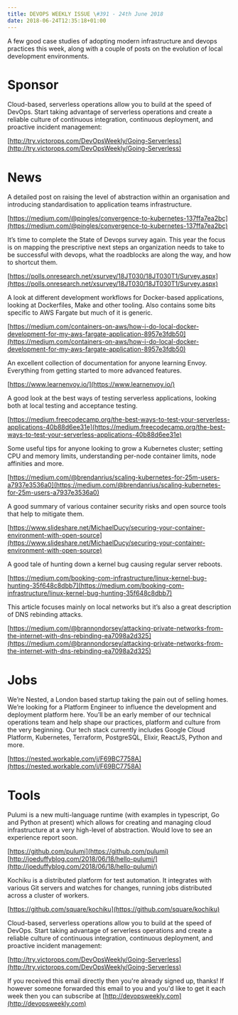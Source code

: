 ```yaml
---
title: DEVOPS WEEKLY ISSUE \#391 - 24th June 2018 
date: 2018-06-24T12:35:18+01:00
---
```


A few good case studies of adopting modern infrastructure and devops practices this week, along with a couple of posts on the evolution of local development environments.

Sponsor
======

Cloud-based, serverless operations allow you to build at the speed of DevOps. Start taking advantage of serverless operations and create a reliable culture of continuous integration, continuous deployment, and proactive incident management:

[http://try.victorops.com/DevOpsWeekly/Going-Serverless](http://try.victorops.com/DevOpsWeekly/Going-Serverless)


News
====

A detailed post on raising the level of abstraction within an organisation and introducing standardisation to application teams infrastructure.

[https://medium.com/@pingles/convergence-to-kubernetes-137ffa7ea2bc](https://medium.com/@pingles/convergence-to-kubernetes-137ffa7ea2bc)


It’s time to complete the State of Devops survey again. This year the focus is on mapping the prescriptive next steps an organization needs to take to be successful with devops, what the roadblocks are along the way, and how to shortcut them.

[https://polls.onresearch.net/xsurvey/18JT030/18JT030T1/Survey.aspx](https://polls.onresearch.net/xsurvey/18JT030/18JT030T1/Survey.aspx)


A look at different development workflows for Docker-based applications, looking at Dockerfiles, Make and other tooling. Also contains some bits specific to AWS Fargate but much of it is generic.

[https://medium.com/containers-on-aws/how-i-do-local-docker-development-for-my-aws-fargate-application-8957e3fdb50](https://medium.com/containers-on-aws/how-i-do-local-docker-development-for-my-aws-fargate-application-8957e3fdb50)


An excellent collection of documentation for anyone learning Envoy. Everything from getting started to more advanced features.

[https://www.learnenvoy.io/](https://www.learnenvoy.io/)


A good look at the best ways of testing serverless applications, looking both at local testing and acceptance testing.

[https://medium.freecodecamp.org/the-best-ways-to-test-your-serverless-applications-40b88d6ee31e](https://medium.freecodecamp.org/the-best-ways-to-test-your-serverless-applications-40b88d6ee31e)


Some useful tips for anyone looking to grow a Kubernetes cluster; setting CPU and memory limits, understanding per-node container limits, node affinities and more.

[https://medium.com/@brendanrius/scaling-kubernetes-for-25m-users-a7937e3536a0](https://medium.com/@brendanrius/scaling-kubernetes-for-25m-users-a7937e3536a0)


A good summary of various container security risks and open source tools that help to mitigate them.

[https://www.slideshare.net/MichaelDucy/securing-your-container-environment-with-open-source](https://www.slideshare.net/MichaelDucy/securing-your-container-environment-with-open-source)


A good tale of hunting down a kernel bug causing regular server reboots.

[https://medium.com/booking-com-infrastructure/linux-kernel-bug-hunting-35f648c8dbb7](https://medium.com/booking-com-infrastructure/linux-kernel-bug-hunting-35f648c8dbb7)


This article focuses mainly on local networks but it’s also a great description of DNS rebinding attacks.

[https://medium.com/@brannondorsey/attacking-private-networks-from-the-internet-with-dns-rebinding-ea7098a2d325](https://medium.com/@brannondorsey/attacking-private-networks-from-the-internet-with-dns-rebinding-ea7098a2d325)


Jobs
====

We’re Nested, a London based startup taking the pain out of selling homes. We’re looking for a Platform Engineer to influence the development and deployment platform here. You’ll be an early member of our technical operations team and help shape our practices, platform and culture from the very beginning.  Our tech stack currently includes Google Cloud Platform, Kubernetes, Terraform, PostgreSQL, Elixir, ReactJS, Python and more.

[https://nested.workable.com/j/F69BC7758A](https://nested.workable.com/j/F69BC7758A)


Tools
=====

Pulumi is a new multi-language runtime (with examples in typescript, Go and Python at present) which allows for creating and managing cloud infrastructure at a very high-level of abstraction. Would love to see an experience report soon.

[https://github.com/pulumi](https://github.com/pulumi)
[http://joeduffyblog.com/2018/06/18/hello-pulumi/](http://joeduffyblog.com/2018/06/18/hello-pulumi/)


Kochiku is a distributed platform for test automation. It integrates with various Git servers and watches for changes, running jobs distributed across a cluster of workers.

[https://github.com/square/kochiku](https://github.com/square/kochiku)



Cloud-based, serverless operations allow you to build at the speed of DevOps. Start taking advantage of serverless operations and create a reliable culture of continuous integration, continuous deployment, and proactive incident management:

[http://try.victorops.com/DevOpsWeekly/Going-Serverless](http://try.victorops.com/DevOpsWeekly/Going-Serverless)



If you received this email directly then you're already signed up, thanks! If however someone forwarded this email to you and you'd like to get it each week then you can subscribe at [http://devopsweekly.com](http://devopsweekly.com)

